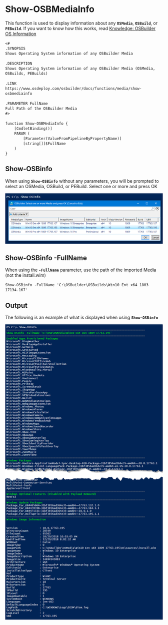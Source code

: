 # Show-OSBMediaInfo

This function is used to display information about any **`OSMedia`**, **`OSBuild`**, or **`PEBuild`**.  If you want to know how this works, read [Knowledge: OSBuilder OS Information](../../articles/osbuilder-os-information.md)

```text
<#
.SYNOPSIS
Shows Operating System information of any OSBuilder Media

.DESCRIPTION
Shows Operating System information of any OSBuilder Media (OSMedia, OSBuilds, PEBuilds)

.LINK
https://www.osdeploy.com/osbuilder/docs/functions/media/show-osbmediainfo

.PARAMETER FullName
Full Path of the OSBuilder Media
#>

function Show-OSBMediaInfo {
    [CmdletBinding()]
    PARAM (
		[Parameter(ValueFromPipelineByPropertyName)]
		[string[]]$FullName
    )
}
```

## Show-OSBinfo

When using **`Show-OSBinfo`** without any parameters, you will be prompted to select an OSMedia, OSBuild, or PEBuild.  Select one or more and press OK

![](../../../../.gitbook/assets/2018-12-30_22-16-40.png)

## Show-OSBinfo -FullName

When using the **`-FullName`** parameter, use the path of the imported Media \(not the install.wim\)

```text
Show-OSBinfo -FullName 'C:\OSBuilder\OSBuilds\Win10 Ent x64 1803 17134.167'
```

## Output

The following is an example of what is displayed when using **`Show-OSBinfo`**

![](../../../../.gitbook/assets/2018-12-30_22-20-34%20%282%29.png)

